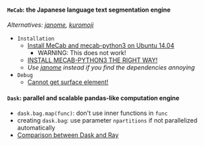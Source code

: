 #### `MeCab`: the Japanese language text segmentation engine
*Alternatives: [janome](https://github.com/mocobeta/janome), [kuromoji](https://github.com/atilika/kuromoji)*
  - `Installation`
    - [Install MeCab and mecab-python3 on Ubuntu 14.04](https://qiita.com/elm200/items/2c2aa2093e670036bb30)
      - WARNING: This does not work!
    - [INSTALL MECAB-PYTHON3 THE RIGHT WAY!](https://pypi.org/project/mecab-python3/)
    - *Use [janome](https://github.com/mocobeta/janome) instead if you find the dependencies annoying*
  - `Debug`
    - [Cannot get surface element!](https://shogo82148.github.io/blog/2015/12/20/mecab-in-python3-final/)

#### `Dask`: parallel and scalable pandas-like computation engine
  - `dask.bag.map(func)`:  don't use inner functions in `func`
  - creating `dask.bag`: use parameter `npartitions` if not parallelized automatically
  - [Comparison between Dask and Ray](https://github.com/ray-project/ray/issues/642)
